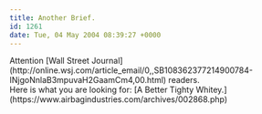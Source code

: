 ```yaml
---
title: Another Brief.
id: 1261
date: Tue, 04 May 2004 08:39:27 +0000
---
```


<div class="caps">Attention [Wall Street Journal](http://online.wsj.com/article_email/0,,SB108362377214900784-INjgoNnlaB3mpuvaH2GaamCm4,00.html) readers.</div> Here is what you are looking for: [A Better Tighty Whitey.](https://www.airbagindustries.com/archives/002868.php)



<div style="margin-bottom: 40px;"> </div>

